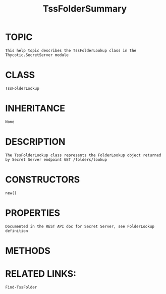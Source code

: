 ﻿---
category: folders
title: "TssFolderSummary"
last_modified_at: 2021-02-10T00:00:00-00:00
---

# TOPIC
    This help topic describes the TssFolderLookup class in the Thycotic.SecretServer module

# CLASS
    TssFolderLookup

# INHERITANCE
    None

# DESCRIPTION
    The TssFolderLookup class represents the FolderLookup object returned by Secret Server endpoint GET /folders/lookup

# CONSTRUCTORS
    new()

# PROPERTIES
    Documented in the REST API doc for Secret Server, see FolderLookup definition

# METHODS

# RELATED LINKS:
    Find-TssFolder